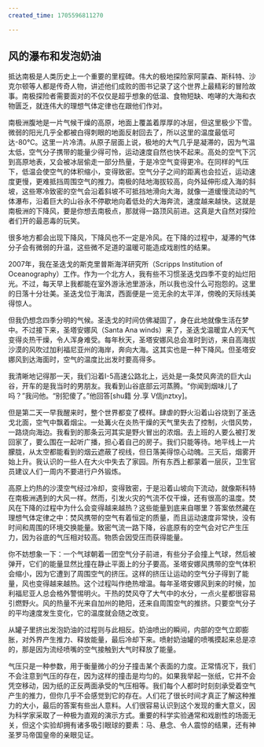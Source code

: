 ```yaml
---
created_time: 1705596811270

---
```

## 风的瀑布和发泡奶油

抵达南极是人类历史上一个重要的里程碑。伟大的极地探险家阿蒙森、斯科特、沙克尔顿等人都是传奇人物，讲述他们成败的图书记录了这个世界上最精彩的冒险故事。南极探险者需要面对的不仅仅是超乎想象的低温、食物短缺、咆哮的大海和衣物匮乏，就连伟大的理想气体定律也在跟他们作对。

南极洲腹地是一片气候干燥的高原，地面上覆盖着厚厚的冰层，但这里极少下雪。微弱的阳光几乎全都被白得刺眼的地面反射回去了，所以这里的温度最低可达-80℃。这里一片冷清。从原子层面上说，极地的大气几乎是凝滞的，因为气温太低，空气分子携带的能量少得可怜，运动速度自然也快不起来。高处的空气下沉到高原地表，又会被冰层偷走一部分热量，于是冷空气变得更冷。在同样的气压下，低温会使空气的体积缩小，变得致密。空气分子之间的距离也会拉近，运动速度更慢，更难抵挡周围空气的推力。南极的陆地海拔较高，向外延伸形成入海的斜坡，这些寒冷致密的空气会沿着斜坡不可抵挡地滑向大海，就像一道缓慢流动的气体瀑布，沿着巨大的山谷永不停歇地向着低处的大海奔流，速度越来越快。这就是南极洲的下降风，要是你想去南极点，那就得一路顶风前进。这真是大自然对探险者们开的最恶毒的玩笑。

很多地方都会出现下降风，下降风也不一定是冷风。在下降的过程中，凝滞的气体分子会有微弱的升温，这些微不足道的温暖可能造成戏剧性的结果。

2007年，我在圣迭戈的斯克里普斯海洋研究所（Scripps Institution of Oceanography）工作。作为一个北方人，我有些不习惯圣迭戈四季不变的灿烂阳光。不过，每天早上我都能在室外游泳池里游泳，所以我也没什么可抱怨的。这里的日落十分壮美。圣迭戈位于海滨，西面便是一览无余的太平洋，傍晚的天际线美得惊人。

但我仍想念四季分明的气候。圣迭戈的时间仿佛凝固了，身在此地就像生活在梦中。不过接下来，圣塔安娜风（Santa Ana winds）来了，圣迭戈温暖宜人的天气变得炎热干燥，令人浑身难受。每年秋天，圣塔安娜风总会准时到访，来自高海拔沙漠的风吹过加利福尼亚州的海岸，奔向大海。这其实也是一种下降风。但圣塔安娜风到达海面时，空气的温度比出发时要高得多。

我清晰地记得那一天，我们沿着I-5高速公路北上，远处是一条焚风奔流的巨大山谷，开车的是我当时的男朋友。我看到山谷底部云河蒸腾。“你闻到烟味儿了吗？”我问他。“别犯傻了。”他回答[shu籍 分.享 V信jnztxy]。

但是第二天一早我醒来时，整个世界都变了模样。肆虐的野火沿着山谷烧到了圣迭戈北面，空气中飘着烟尘。一处篝火在炎热干燥的天气里失去了控制，火借风势，一路烧向海边。我看到的那条云河其实是野火冒出的浓烟。去上班的人要么被打发回家了，要么围在一起听广播，担心着自己的房子。我们只能等待。地平线上一片朦胧，从太空都能看到的烟云遮蔽了视线，但日落美得惊心动魄。三天后，烟雾开始上升。我认识的一些人在大火中失去了家园。所有东西上都蒙着一层灰，卫生官员建议人们一周内不要进行户外锻炼。

高原上灼热的沙漠空气经过冷却，变得致密，于是沿着山坡向下流动，就像斯科特在南极洲遇到的大风一样。然而，引发火灾的气流不仅干燥，还有很高的温度。焚风在下降的过程中为什么会变得越来越热？这些能量到底来自哪里？答案依然藏在理想气体定律之中：焚风携带的空气有着恒定的质量，而且运动速度非常快，没有时间和周围的环境交换能量。致密气流一路下降，谷底原有的空气会对它产生压力，因为谷底的气压相对较高。物质会因受压而获得能量。

你不妨想象一下：一个气球朝着一团空气分子前进，有些分子会撞上气球，然后被弹开，它们的能量显然比撞在静止平面上的分子要高。圣塔安娜风携带的空气体积会缩小，因为它遭到了周围空气的挤压。这样的挤压让运动的空气分子得到了能量，风也变得越来越热。这个过程叫作绝热增温。每年圣塔安娜风到来的时候，加利福尼亚人总会格外警惕明火。干热的焚风夺了大气中的水分，一点火星都很容易引燃野火。风的热量不光来自加州的艳阳，还来自周围空气的推挤。只要空气分子的平均速度发生变化，它的温度就会随之改变。

从罐子里挤出发泡奶油的过程则与此相反。奶油喷出的瞬间，内部的空气立即膨胀，对外界产生推力、释放能量，最后冷却下来。喷射奶油罐的喷嘴摸起来总是凉的，那是因为流经喷嘴的空气接触到大气时释放了能量。

气压只是一种参数，用于衡量微小的分子撞击某个表面的力度。正常情况下，我们不会注意到气压的存在，因为这样的撞击是均匀的。如果我举起一张纸，它并不会凭空移动，因为纸的正反两面承受的气压相等。我们每个人都时时刻刻承受着空气产生的推力，但你几乎不会感觉到它的存在。人们花了很长时间才真正了解这种推力的大小，最后的答案有些出人意料。人们很容易认识到这个发现的重大意义，因为科学家采取了一种极为直观的演示方式。重要的科学实验通常和戏剧性的场面无关，但这个实验却拥有诸多吸引眼球的要素：马、悬念、令人震惊的结果，还有神圣罗马帝国皇帝的亲眼见证。